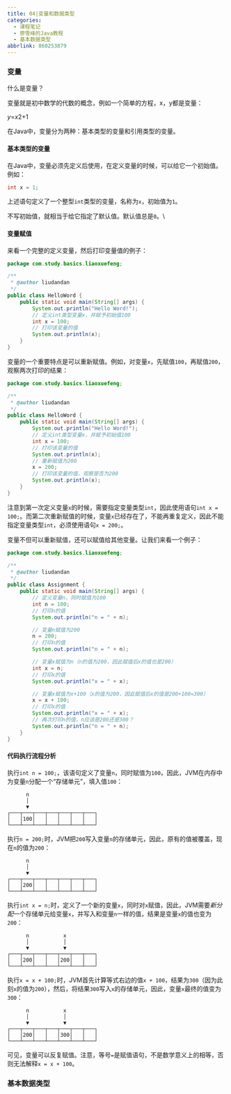 ```yaml
---
title: 04|变量和数据类型
categories:
  - 课程笔记
  - 廖雪峰的Java教程
  - 基本数据类型
abbrlink: 860253879
---
```


### 变量

什么是变量？

变量就是初中数学的代数的概念，例如一个简单的方程，x，y都是变量：

*y*=*x*2+1

在Java中，变量分为两种：基本类型的变量和引用类型的变量。

#### 基本类型的变量

在Java中，变量必须先定义后使用，在定义变量的时候，可以给它一个初始值。例如：

```java
int x = 1;
```

上述语句定义了一个整型`int`类型的变量，名称为`x`，初始值为`1`。

不写初始值，就相当于给它指定了默认值。默认值总是`0`。\

#### 变量赋值

来看一个完整的定义变量，然后打印变量值的例子：

```java
package com.study.basics.liaoxuefeng;

/**
 * @author liudandan
 */
public class HelloWord {
    public static void main(String[] args) {
        System.out.println("Hello Word!");
        // 定义int类型变量x，并赋予初始值100
        int x = 100;
        // 打印该变量的值
        System.out.println(x);
    }
}
```

变量的一个重要特点是可以重新赋值。例如，对变量`x`，先赋值`100`，再赋值`200`，观察两次打印的结果：

```java
package com.study.basics.liaoxuefeng;

/**
 * @author liudandan
 */
public class HelloWord {
    public static void main(String[] args) {
        System.out.println("Hello Word!");
        // 定义int类型变量x，并赋予初始值100
        int x = 100;
        // 打印该变量的值
        System.out.println(x);
        // 重新赋值为200
        x = 200;
        // 打印该变量的值，观察是否为200
        System.out.println(x);
    }
}
```

注意到第一次定义变量`x`的时候，需要指定变量类型`int`，因此使用语句`int x = 100;`。而第二次重新赋值的时候，变量`x`已经存在了，不能再重复定义，因此不能指定变量类型`int`，必须使用语句`x = 200;`。

变量不但可以重新赋值，还可以赋值给其他变量。让我们来看一个例子：

```java
package com.study.basics.liaoxuefeng;

/**
 * @author liudandan
 */
public class Assignment {
    public static void main(String[] args) {
        // 定义变量n，同时赋值为100
        int n = 100;
        // 打印n的值
        System.out.println("n = " + n);

        // 变量n赋值为200
        n = 200;
        // 打印n的值
        System.out.println("n = " + n);

        // 变量x赋值为n（n的值为200，因此赋值后x的值也是200）
        int x = n;
        // 打印x的值
        System.out.println("x = " + x);

        // 变量x赋值为x+100（x的值为200，因此赋值后x的值是200+100=300）
        x = x + 100;
        // 打印x的值
        System.out.println("x = " + x);
        // 再次打印n的值，n应该是200还是300？
        System.out.println("n = " + n);
    }
}
```

#### 代码执行流程分析

执行`int n = 100;`，该语句定义了变量`n`，同时赋值为`100`，因此，JVM在内存中为变量`n`分配一个“存储单元”，填入值`100`：

```ascii
      n
      │
      ▼
┌───┬───┬───┬───┬───┬───┬───┐
│   │100│   │   │   │   │   │
└───┴───┴───┴───┴───┴───┴───┘
```

执行`n = 200;`时，JVM把`200`写入变量`n`的存储单元，因此，原有的值被覆盖，现在`n`的值为`200`：

```ascii
      n
      │
      ▼
┌───┬───┬───┬───┬───┬───┬───┐
│   │200│   │   │   │   │   │
└───┴───┴───┴───┴───┴───┴───┘
```

执行`int x = n;`时，定义了一个新的变量`x`，同时对`x`赋值，因此，JVM需要*新分配*一个存储单元给变量`x`，并写入和变量`n`一样的值，结果是变量`x`的值也变为`200`：

```ascii
      n           x
      │           │
      ▼           ▼
┌───┬───┬───┬───┬───┬───┬───┐
│   │200│   │   │200│   │   │
└───┴───┴───┴───┴───┴───┴───┘
```

执行`x = x + 100;`时，JVM首先计算等式右边的值`x + 100`，结果为`300`（因为此刻`x`的值为`200`），然后，将结果`300`写入`x`的存储单元，因此，变量`x`最终的值变为`300`：

```ascii
      n           x
      │           │
      ▼           ▼
┌───┬───┬───┬───┬───┬───┬───┐
│   │200│   │   │300│   │   │
└───┴───┴───┴───┴───┴───┴───┘
```

可见，变量可以反复赋值。注意，等号`=`是赋值语句，不是数学意义上的相等，否则无法解释`x = x + 100`。

### 基本数据类型

